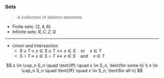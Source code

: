 ### Sets
> A collection of distinct elements

- Finite sets: $\{2, 4, 6\}$
- Infinite sets: $R, C, Z, Q$

---

- Union and Intersection
  - $S \cup T \rightarrow$ $x \in S \cup T \leftrightarrow x \in S \quad \text{or} \quad x \in T$ 
  - $S \cap T \rightarrow$ $x \in S \cap T \leftrightarrow x \in S \quad \text{and} \quad x \in T$

$$
    x \in \cup_n S_n \quad \text{iff} \quad x \in S_n, \text{for some n} \\
    x \in \cap_n S_n \quad \text{iff} \quad x \in S_n, \text{for all n}
$$